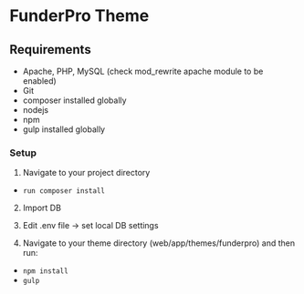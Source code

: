 # FunderPro Theme

## Requirements
- Apache, PHP, MySQL (check mod_rewrite apache module to be enabled)
- Git
- composer installed globally
- nodejs
- npm
- gulp installed globally

### Setup

1. Navigate to your project directory
  - `run composer install`

2. Import DB

3. Edit .env file -> set local DB settings

4. Navigate to your theme directory (web/app/themes/funderpro) and then run:
  - `npm install`
  - `gulp `
